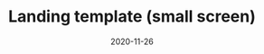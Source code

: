 ---
layout: designs
title: Landing template (small screen)
design: 2-Landing-S.png
date: "2020-11-26"
---